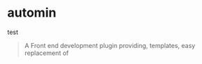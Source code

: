 # automin
test
> A Front end development plugin providing, templates, easy replacement of <script> <link> and static resources tags for deployment and debugging, a template engine similar to custom tags of web components (static generation of html using custom tags), and a lot more
Fully Customizable.

## Getting Started
This plugin requires Grunt `~0.4.5`

If you haven't used [Grunt](http://gruntjs.com/) before, be sure to check out the [Getting Started](http://gruntjs.com/getting-started) guide, as it explains how to create a [Gruntfile](http://gruntjs.com/sample-gruntfile) as well as install and use Grunt plugins. Once you're familiar with that process, you may install this plugin with this command:

```shell
npm install automin --save-dev
```

Once the plugin has been installed, it may be enabled inside your Gruntfile with this line of JavaScript:

```js
grunt.loadNpmTasks('automin');
```

and load dependencies.
```js
grunt.loadNpmTasks('grunt-contrib-concat');
grunt.loadNpmTasks('grunt-contrib-cssmin');
grunt.loadNpmTasks('grunt-contrib-uglify');
grunt.loadNpmTasks('grunt-contrib-clean');
```
## The "build-block" task
## Files used
```
+-- Gruntfile.js
+-- src/
|   +-- index.html
|   +-- scripts/
|   |   +-- file1.js
|   |   +-- file2.js
+-- a/root/path
|   +-- file1.js
|   +-- file2.js
```
### Overview
build-block calculates the path relative to the current processing html, so a root option is needed.
must run theses tasks with these targets
```
concat:automin
uglify:automin
cssmin:automin
clean:build-block
```

```js
grunt.initConfig({
  'build-block': {
    options: {
      // Task-specific options go here.
    },
    your_target: {
      // Target-specific file lists and/or options go here.
    },
  },
});
```

### Options

#### options.root
Type: `String`
Required: `true`

A string value that is used for search as the root in script,link, and other resource tags being built.
ex:
```js{
    options: 'a/Root/Path'
}
```
```html
<!-- build:js built_file.js -->
&lt;script...src="/file1.js"...&gt;
&lt;script...src="/file2.js"...&gt;
<!-- /build -->
```
files would be  a/Root/Path/file1.js and a/RootPath/file2.s
relative to the Gruntfile.js (path running the console)
#### options.tmp
Type: `String`
Default value: `'.tmp'`

A string value that is used as path for temporary files

### Usage Examples

```js{
    options: 'a/Root/Path'
}
```
```html
<!-- build:js built_file.js -->
&lt;script...src="/file1.js"...&gt;
&lt;script...src="/file2.js"...&gt;
<!-- /build -->
```

would generate

```
+-- Gruntfile.js
+-- src/
|   +-- index.html
+-- a/root/path
|   +-- file1.js
|   +-- file2.js
```
#### Default Options
Html
```html
```

```js
grunt.initConfig({
  'build-block': {
    options: {
        tmp:'.tmp',
        root:'src'
    },
    files: {
      'dest/default_options': ['src/testing', 'src/123'],
    },
  },
});
```

## Contributing
In lieu of a formal styleguide, take care to maintain the existing coding style. Add unit tests for any new or changed functionality. Lint and test your code using [Grunt](http://gruntjs.com/).

#License
A custom license, read please ;).

##Everything is undex development, including documentation, readme.md etc.
